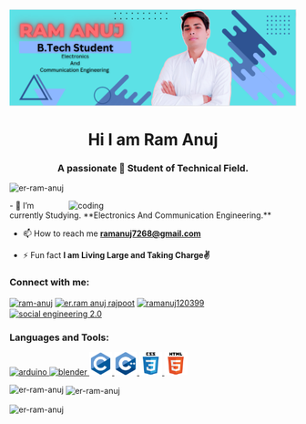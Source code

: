 ![logo](https://github.com/Er-Ram-Anuj/Er-Ram-Anuj/blob/main/Screenshot%20(1).png)
<h1 align="center">Hi I am Ram Anuj</h1>
<h3 align="center">A passionate 🤖 Student of Technical Field.</h3>

<p align="left"> <img src="https://komarev.com/ghpvc/?username=er-ram-anuj&label=Profile%20views&color=0e75b6&style=flat" alt="er-ram-anuj" /> </p>
<img align="right" alt="coding" width="400" src="https://user-images.githubusercontent.com/121351615/209450378-0722b761-386d-4853-a75d-dbfa8a6577bc.png">
- 🔭 I’m currently Studying. **Electronics And Communication Engineering.**

- 📫 How to reach me **ramanuj7268@gmail.com**

- ⚡ Fun fact **I am Living Large and Taking Charge✌️**

<h3 align="left">Connect with me:</h3>
<p align="left">
<a href="https://linkedin.com/in/ram-anuj" target="blank"><img align="center" src="https://raw.githubusercontent.com/rahuldkjain/github-profile-readme-generator/master/src/images/icons/Social/linked-in-alt.svg" alt="ram-anuj" height="30" width="40" /></a>
<a href="https://fb.com/er.ram anuj rajpoot" target="blank"><img align="center" src="https://raw.githubusercontent.com/rahuldkjain/github-profile-readme-generator/master/src/images/icons/Social/facebook.svg" alt="er.ram anuj rajpoot" height="30" width="40" /></a>
<a href="https://instagram.com/ramanuj120399" target="blank"><img align="center" src="https://raw.githubusercontent.com/rahuldkjain/github-profile-readme-generator/master/src/images/icons/Social/instagram.svg" alt="ramanuj120399" height="30" width="40" /></a>
<a href="https://www.youtube.com/c/social engineering 2.0" target="blank"><img align="center" src="https://raw.githubusercontent.com/rahuldkjain/github-profile-readme-generator/master/src/images/icons/Social/youtube.svg" alt="social engineering 2.0" height="30" width="40" /></a>
</p>

<h3 align="left">Languages and Tools:</h3>
<p align="left"> <a href="https://www.arduino.cc/" target="_blank" rel="noreferrer"> <img src="https://cdn.worldvectorlogo.com/logos/arduino-1.svg" alt="arduino" width="40" height="40"/> </a> <a href="https://www.blender.org/" target="_blank" rel="noreferrer"> <img src="https://download.blender.org/branding/community/blender_community_badge_white.svg" alt="blender" width="40" height="40"/> </a> <a href="https://www.cprogramming.com/" target="_blank" rel="noreferrer"> <img src="https://raw.githubusercontent.com/devicons/devicon/master/icons/c/c-original.svg" alt="c" width="40" height="40"/> </a> <a href="https://www.w3schools.com/cpp/" target="_blank" rel="noreferrer"> <img src="https://raw.githubusercontent.com/devicons/devicon/master/icons/cplusplus/cplusplus-original.svg" alt="cplusplus" width="40" height="40"/> </a> <a href="https://www.w3schools.com/css/" target="_blank" rel="noreferrer"> <img src="https://raw.githubusercontent.com/devicons/devicon/master/icons/css3/css3-original-wordmark.svg" alt="css3" width="40" height="40"/> </a> <a href="https://www.w3.org/html/" target="_blank" rel="noreferrer"> <img src="https://raw.githubusercontent.com/devicons/devicon/master/icons/html5/html5-original-wordmark.svg" alt="html5" width="40" height="40"/> </a> </p>

<p><img align="left" src="https://github-readme-stats.vercel.app/api/top-langs?username=er-ram-anuj&show_icons=true&locale=en&layout=compact" alt="er-ram-anuj" /></p>

<p>&nbsp;<img align="center" src="https://github-readme-stats.vercel.app/api?username=er-ram-anuj&show_icons=true&locale=en" alt="er-ram-anuj" /></p>

<p><img align="center" src="https://github-readme-streak-stats.herokuapp.com/?user=er-ram-anuj&" alt="er-ram-anuj" /></p>
